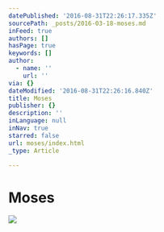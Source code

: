 ```yaml
---
datePublished: '2016-08-31T22:26:17.335Z'
sourcePath: _posts/2016-03-18-moses.md
inFeed: true
authors: []
hasPage: true
keywords: []
author:
  - name: ''
    url: ''
via: {}
dateModified: '2016-08-31T22:26:16.840Z'
title: Moses
publisher: {}
description: ''
inLanguage: null
inNav: true
starred: false
url: moses/index.html
_type: Article

---
```

# Moses
![](https://s3-us-west-2.amazonaws.com/the-grid-img/p/8244546a877a57c6474407003cc2045a2cb3967a.jpg)